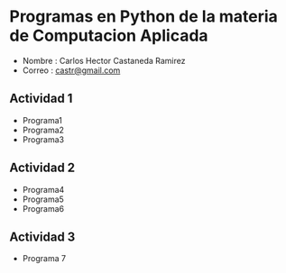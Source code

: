 # Programas en Python de la materia de Computacion Aplicada

- Nombre : Carlos Hector Castaneda Ramirez
- Correo : castr@gmail.com

## Actividad 1
- Programa1
- Programa2
- Programa3

## Actividad 2
- Programa4
- Programa5 
- Programa6

## Actividad 3
- Programa 7